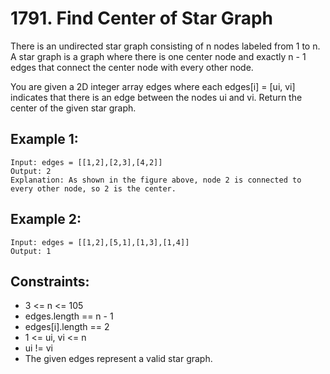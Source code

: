# 1791. Find Center of Star Graph


There is an undirected star graph consisting of n nodes labeled from 1 to n. A star graph is a graph where there is one center node and exactly n - 1 edges that connect the center node with every other node.

You are given a 2D integer array edges where each edges[i] = [ui, vi] indicates that there is an edge between the nodes ui and vi. Return the center of the given star graph.

## Example 1:
```
Input: edges = [[1,2],[2,3],[4,2]]
Output: 2
Explanation: As shown in the figure above, node 2 is connected to every other node, so 2 is the center.
```
## Example 2:
```
Input: edges = [[1,2],[5,1],[1,3],[1,4]]
Output: 1
```
 

## Constraints:

* 3 <= n <= 105
* edges.length == n - 1
* edges[i].length == 2
* 1 <= ui, vi <= n
* ui != vi
* The given edges represent a valid star graph.
